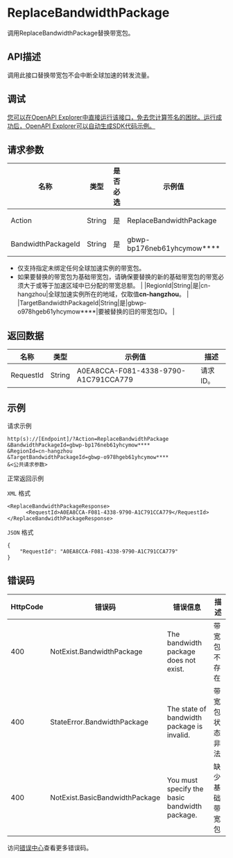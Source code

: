 # ReplaceBandwidthPackage

调用ReplaceBandwidthPackage替换带宽包。

## API描述

调用此接口替换带宽包不会中断全球加速的转发流量。

## 调试

[您可以在OpenAPI Explorer中直接运行该接口，免去您计算签名的困扰。运行成功后，OpenAPI Explorer可以自动生成SDK代码示例。](https://api.aliyun.com/#product=Ga&api=ReplaceBandwidthPackage&type=RPC&version=2019-11-20)

## 请求参数

|名称|类型|是否必选|示例值|描述|
|--|--|----|---|--|
|Action|String|是|ReplaceBandwidthPackage|系统规定参数。取值：**ReplaceBandwidthPackage**。 |
|BandwidthPackageId|String|是|gbwp-bp176neb61yhcymow\*\*\*\*|要替换的新的带宽包ID。指定带宽包时，请注意：

 -   仅支持指定未绑定任何全球加速实例的带宽包。
-   如果要替换的带宽包为基础带宽包，请确保要替换的新的基础带宽包的带宽必须大于或等于加速区域中已分配的带宽总额。 |
|RegionId|String|是|cn-hangzhou|全球加速实例所在的地域，仅取值**cn-hangzhou**。 |
|TargetBandwidthPackageId|String|是|gbwp-o978hgeb61yhcymow\*\*\*\*|要被替换的旧的带宽包ID。 |

## 返回数据

|名称|类型|示例值|描述|
|--|--|---|--|
|RequestId|String|A0EA8CCA-F081-4338-9790-A1C791CCA779|请求ID。 |

## 示例

请求示例

```
http(s)://[Endpoint]/?Action=ReplaceBandwidthPackage
&BandwidthPackageId=gbwp-bp176neb61yhcymow****
&RegionId=cn-hangzhou
&TargetBandwidthPackageId=gbwp-o978hgeb61yhcymow****
&<公共请求参数>
```

正常返回示例

`XML` 格式

```
<ReplaceBandwidthPackageResponse>
      <RequestId>A0EA8CCA-F081-4338-9790-A1C791CCA779</RequestId>
</ReplaceBandwidthPackageResponse>
```

`JSON` 格式

```
{
	"RequestId": "A0EA8CCA-F081-4338-9790-A1C791CCA779"
}
```

## 错误码

|HttpCode|错误码|错误信息|描述|
|--------|---|----|--|
|400|NotExist.BandwidthPackage|The bandwidth package does not exist.|带宽包不存在|
|400|StateError.BandwidthPackage|The state of bandwidth package is invalid.|带宽包状态非法|
|400|NotExist.BasicBandwidthPackage|You must specify the basic bandwidth package.|缺少基础带宽包|

访问[错误中心](https://error-center.alibabacloud.com/status/product/Ga)查看更多错误码。

